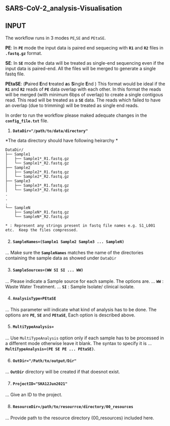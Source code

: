 ## SARS-CoV-2_analysis-Visualisation

## INPUT

The workflow runs in 3 modes `PE`,`SE` and `PEtaSE`.

**PE**: In **`PE`** mode the input data is paired end sequecing with **`R1`** and **`R2`** files in **`.fastq.gz`** format. 

**SE**: In **`SE`** mode the data will be treated as single-end sequencing even if the input data is paired-end.  All the files will be merged to generate a single fastq file.  

**PEtaSE**: (**P**aired **E**nd **t**reated **a**s **S**ingle **E**nd ) This format would be ideal if the **`R1`** and **`R2`** reads of **`PE`** data overlap with each other.  In this format the reads will be merged (with minimum 6bps of overlap) to create a single contigous read.  This read will be treated as a **`SE`** data. The reads which failed to have an overlap (due to trimming) will be treated as single end reads.

In order to run the workflow please maked adequate changes in the **`config_file.txt`** file.


1. **`DataDir="/path/to/data/directory"`**

*The data directory should have following heirarchy *
```
DataDir/
├── Sample1
│   ├── Sample1*_R1.fastq.gz
│   └── Sample1*_R2.fastq.gz
├── Sample2
│   ├── Sample2*_R1.fastq.gz
│   └── Sample2*_R2.fastq.gz
├── Sample3
│   ├── Sample3*_R1.fastq.gz
│   └── Sample3*_R2.fastq.gz
.
.
.
└── SampleN
    ├── SampleN*_R1.fastq.gz
    └── SampleN*_R2.fastq.gz

* : Represent any strings present in fastq file names e.g. S1_L001 etc.  Keep the files compressed.

```

2. #### **`SampleNames=(Sample1 Sample2 Sample3 ... SampleN)`**

... Make sure the **`SampleNames`** matches the name of the directories containing the sample data as showed under `DataDir`


3. #### **`SampleSources=(WW SI SI ... WW)`**

... Please indicate a Sample source for each sample.  The options are.
... **`WW`** : Waste Water Treatment.
... **`SI`** : Sample Isolate/ clinical isolate.


4. #### **`AnalysisType=PEtaSE`**

... This parameter will indicate what kind of analysis has to be done.  The options are **`PE`**, **`SE`** and **`PEtaSE`**,  Each option is described above. 


5. #### **`MultiTypeAnalysis=`**
... Use `MultiTypeAnalysis` option only if each sample has to be processed in a different mode otherwise leave it blank. The syntax to specify it is 
... **`MultiTypeAnalysis=(PE SE PE ... PEtaSE)`**.


6. #### **`OutDir="/Path/to/output/Dir"`**
... **`OutDir`** directory will be created if that doesnot exist.


7. #### **`ProjectID="SKA12Jun2021"`**

... Give an ID to the project. 

8. #### **`ResourceDir=/path/to/resourrce/directory/00_resources`**

... Provide path to the resource directory (00_resources) included here.





